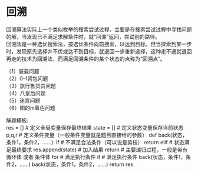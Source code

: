 # 回溯

回溯算法实际上一个类似枚举的搜索尝试过程，主要是在搜索尝试过程中寻找问题的解，当发现已不满足求解条件时，就“回溯”返回，尝试别的路径。<br>
回溯法是一种选优搜索法，按选优条件向前搜索，以达到目标。但当探索到某一步时，发现原先选择并不优或达不到目标，就退回一步重新选择，这种走不通就退回再走的技术为回溯法，而满足回溯条件的某个状态的点称为“回溯点”。<br>

（1）装载问题<br>
（2）0-1背包问题<br>
（3）旅行售货员问题<br>
（4）八皇后问题<br>
（5）迷宫问题<br>
（6）图的m着色问题<br>

解题模板:<br>
        res = []    # 定义全局变量保存最终结果
        state = []  # 定义状态变量保存当前状态
        p,q,r       # 定义条件变量（一般条件变量就是题目直接给的参数）
        def back(状态，条件1，条件2，……):
            if # 不满足合法条件（可以说是剪枝）
                return
            elif # 状态满足最终要求
                res.append(state)   # 加入结果
                return 
            # 主要递归过程，一般是带有 循环体 或者 条件体
            for # 满足执行条件
            if  # 满足执行条件
                back(状态，条件1，条件2，……)
        back(状态，条件1，条件2，……)
        return res
